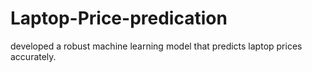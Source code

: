 # Laptop-Price-predication
developed  a robust machine learning model that predicts laptop prices accurately.
